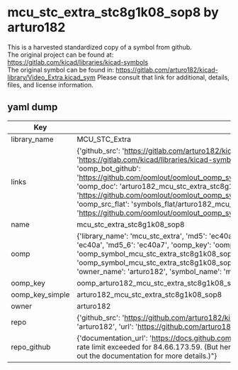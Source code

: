 # mcu_stc_extra_stc8g1k08_sop8 by arturo182  
This is a harvested standardized copy of a symbol from github.  
The original project can be found at:  
https://gitlab.com/kicad/libraries/kicad-symbols  
The original symbol can be found in:
https://gitlab.com/arturo182/kicad-library/Video_Extra.kicad_sym
Please consult that link for additional, details, files, and license information.  
## yaml dump  
| Key | Value |  
| --- | --- |  
| library_name | MCU_STC_Extra |  
| links | {'github_src': 'https://gitlab.com/arturo182/kicad-library/Video_Extra.kicad_sym', 'github_src_repo': 'https://gitlab.com/kicad/libraries/kicad-symbols', 'oomp_bot': 'arturo182_mcu_stc_extra_stc8g1k08_sop8/working', 'oomp_bot_github': 'https://github.com/oomlout/oomlout_oomp_symbol_bot/tree/main/arturo182_mcu_stc_extra_stc8g1k08_sop8/working', 'oomp_doc': 'arturo182_mcu_stc_extra_stc8g1k08_sop8/working', 'oomp_doc_github': 'https://github.com/oomlout/oomlout_oomp_symbol_doc/tree/main/arturo182_mcu_stc_extra_stc8g1k08_sop8/working', 'oomp_src_flat': 'symbols_flat/arturo182_mcu_stc_extra_stc8g1k08_sop8/working', 'oomp_src_flat_github': 'https://github.com/oomlout/oomlout_oomp_symbol_src/tree/main/arturo182_mcu_stc_extra_stc8g1k08_sop8/working'} |  
| name | mcu_stc_extra_stc8g1k08_sop8 |  
| oomp | {'library_name': 'mcu_stc_extra', 'md5': 'ec40a72699cc9a26b3d9074b16c577ef', 'md5_10': 'ec40a72699', 'md5_5': 'ec40a', 'md5_6': 'ec40a7', 'oomp_key': 'oomp_mcu_stc_extra_stc8g1k08_sop8', 'oomp_key_extra': 'oomp_symbol_mcu_stc_extra_stc8g1k08_sop8', 'oomp_key_full': 'oomp_symbol_mcu_stc_extra_stc8g1k08_sop8_ec40a7', 'oomp_key_simple': 'mcu_stc_extra_stc8g1k08_sop8', 'owner_name': 'arturo182', 'symbol_name': 'mcu_stc_extra_stc8g1k08_sop8'} |  
| oomp_key | oomp_arturo182_mcu_stc_extra_stc8g1k08_sop8 |  
| oomp_key_simple | arturo182_mcu_stc_extra_stc8g1k08_sop8 |  
| owner | arturo182 |  
| repo | {'github_src': 'https://github.com/arturo182/kicad-library/Video_Extra.kicad_sym', 'name': 'kicad-library', 'owner': 'arturo182', 'url': 'https://github.com/arturo182/kicad-library'} |  
| repo_github | {'documentation_url': 'https://docs.github.com/rest/overview/resources-in-the-rest-api#rate-limiting', 'message': "API rate limit exceeded for 84.66.173.59. (But here's the good news: Authenticated requests get a higher rate limit. Check out the documentation for more details.)"} |  

